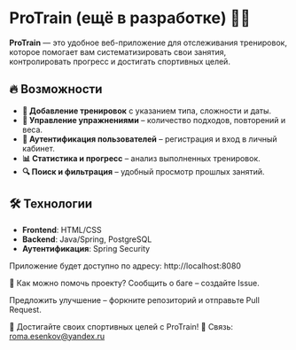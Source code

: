# ProTrain (ещё в разработке) 🏋️‍♂️

**ProTrain** — это удобное веб-приложение для отслеживания тренировок, которое помогает вам систематизировать свои занятия, контролировать прогресс и достигать спортивных целей.

## 🔥 Возможности

- **📝 Добавление тренировок** с указанием типа, сложности и даты.
- **💪 Управление упражнениями** – количество подходов, повторений и веса.
- **🔐 Аутентификация пользователей** – регистрация и вход в личный кабинет.
- **📊 Статистика и прогресс** – анализ выполненных тренировок.
- **🔍 Поиск и фильтрация** – удобный просмотр прошлых занятий.

## 🛠 Технологии
- **Frontend**: HTML/CSS
- **Backend**: Java/Spring, PostgreSQL
- **Аутентификация**: Spring Security

Приложение будет доступно по адресу: http://localhost:8080

🤝 Как можно помочь проекту?
Сообщить о баге – создайте Issue.

Предложить улучшение – форкните репозиторий и отправьте Pull Request.

💪 Достигайте своих спортивных целей с ProTrain!
📧 Связь: roma.esenkov@yandex.ru
